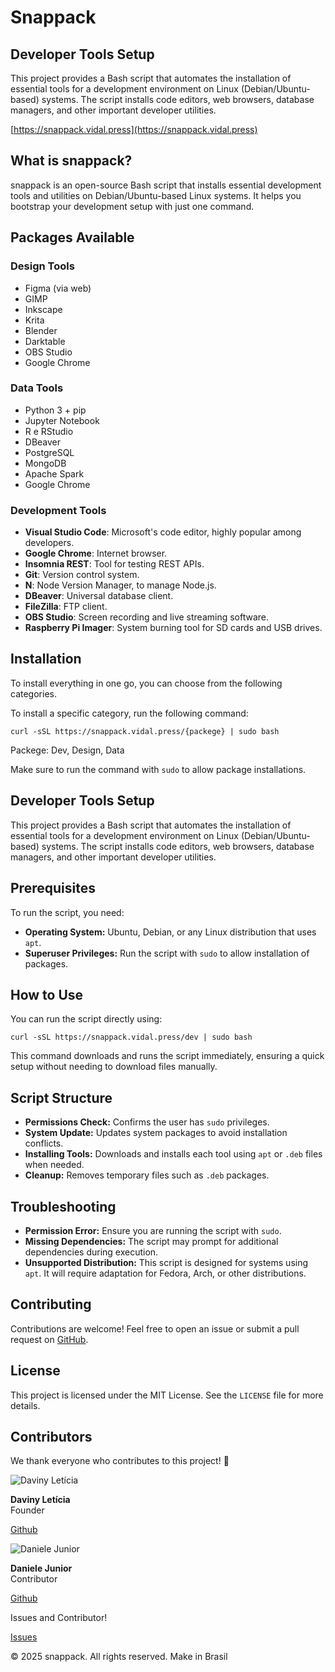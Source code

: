 # Snappack

## Developer Tools Setup

This project provides a Bash script that automates the installation of essential tools for a development environment on Linux (Debian/Ubuntu-based) systems. The script installs code editors, web browsers, database managers, and other important developer utilities.

[https://snappack.vidal.press](https://snappack.vidal.press)

<div class="container">
    <h2>What is snappack?</h2>
    <p>snappack is an open-source Bash script that installs essential development tools and utilities on Debian/Ubuntu-based Linux systems. It helps you bootstrap your development setup with just one command.</p>
<h2>Packages Available</h2>
<h3>Design Tools</h3>
<ul>
<li>Figma (via web)</li>
<li>GIMP</li>
<li>Inkscape</li>
<li>Krita</li>
<li>Blender</li>
<li>Darktable</li>
<li>OBS Studio</li>
<li>Google Chrome</li>
    </ul>
    <h3>Data Tools</h3>
    <ul>
       <li> Python 3 + pip</li>
<li>Jupyter Notebook</li>
<li>R e RStudio</li>
<li>DBeaver</li>
<li>PostgreSQL</li>
<li>MongoDB</li>
<li>Apache Spark</li>
<li>Google Chrome</li>
    </ul>
    <h3>Development Tools</h3>
<ul>
<li><strong>Visual Studio Code</strong>: Microsoft's code editor, highly popular among developers.</li>
<li><strong>Google Chrome</strong>: Internet browser.</li>
<li><strong>Insomnia REST</strong>: Tool for testing REST APIs.</li>
<li><strong>Git</strong>: Version control system.</li>
<li><strong>N</strong>: Node Version Manager, to manage Node.js.</li>
<li><strong>DBeaver</strong>: Universal database client.</li>
<li><strong>FileZilla</strong>: FTP client.</li>
<li><strong>OBS Studio</strong>: Screen recording and live streaming software.</li>
<li><strong>Raspberry Pi Imager</strong>: System burning tool for SD cards and USB drives.</li>
</ul>
    <h2>Installation</h2>
    <p>To install everything in one go, you can choose from the following categories.</p> 
    <p>To install a specific category, run the following command:</p>
    <pre><code>curl -sSL https://snappack.vidal.press/{packege} | sudo bash </code></pre>
    <p>Packege: Dev, Design, Data<p>
    <p>Make sure to run the command with <code>sudo</code> to allow package installations.</p>
    <h2>Developer Tools Setup</h2>
    <p>This project provides a Bash script that automates the installation of essential tools for a development environment on Linux (Debian/Ubuntu-based) systems. The script installs code editors, web browsers, database managers, and other important developer utilities.</p>
    <h2>Prerequisites</h2>
    <p>To run the script, you need:</p>
    <ul>
        <li><strong>Operating System:</strong> Ubuntu, Debian, or any Linux distribution that uses <code>apt</code>.</li>
        <li><strong>Superuser Privileges:</strong> Run the script with <code>sudo</code> to allow installation of packages.</li>
    </ul>
    <h2>How to Use</h2>
    <p>You can run the script directly using:</p>
    <pre><code>curl -sSL https://snappack.vidal.press/dev | sudo bash</code></pre>
    <p>This command downloads and runs the script immediately, ensuring a quick setup without needing to download files manually.</p>
    <h2>Script Structure</h2>
    <ul>
        <li><strong>Permissions Check:</strong> Confirms the user has <code>sudo</code> privileges.</li>
        <li><strong>System Update:</strong> Updates system packages to avoid installation conflicts.</li>
        <li><strong>Installing Tools:</strong> Downloads and installs each tool using <code>apt</code> or <code>.deb</code> files when needed.</li>
        <li><strong>Cleanup:</strong> Removes temporary files such as <code>.deb</code> packages.</li>
    </ul>
    <h2>Troubleshooting</h2>
    <ul>
        <li><strong>Permission Error:</strong> Ensure you are running the script with <code>sudo</code>.</li>
        <li><strong>Missing Dependencies:</strong> The script may prompt for additional dependencies during execution.</li>
        <li><strong>Unsupported Distribution:</strong> This script is designed for systems using <code>apt</code>. It will require adaptation for Fedora, Arch, or other distributions.</li>
    </ul>
    <h2>Contributing</h2>
    <p>Contributions are welcome! Feel free to open an issue or submit a pull request on <a href="https://github.com/davinyleticia/snappack" target="_blank">GitHub</a>.</p>
    <h2>License</h2>
    <p>This project is licensed under the MIT License. See the <code>LICENSE</code> file for more details.</p>
    <h2>Contributors</h2>
    <p>We thank everyone who contributes to this project! 🎉</p>
    <div class="contributor">
        <img src="https://avatars.githubusercontent.com/davinyleticia" alt="Daviny Letícia">
        <div>
            <p><strong>Daviny Letícia</strong><br>Founder</p>
            <p></p><a href="https://github.com/davinyleticia">Github</a></p>
        </div>
    </div>
    <div class="contributor">
        <img src="https://avatars.githubusercontent.com/DaniDJunior" alt="Daniele Junior">
        <div>
            <p><strong>Daniele Junior</strong><br>Contributor</p>
            <p></p><a href="https://github.com/DaniDJunior">Github</a></p>
        </div>
    </div>
</div>
<div class="call-to-action">
    <p>Issues and Contributor!</p>
    <a href="https://github.com/davinyleticia/snappack/issues" class="cta-button">Issues</a>
</div>
<footer class="footer">
    <p>&copy; 2025 snappack. All rights reserved. Make in Brasil</p>
</footer>

